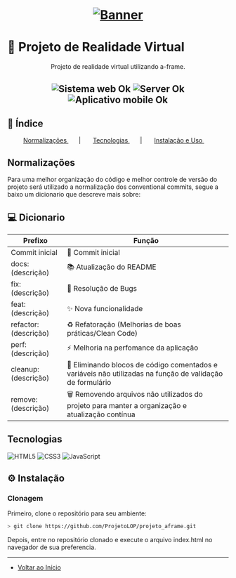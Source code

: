 <h1 align="center">
    <a href="https://laravelcollective.com/tools/banner">
        <img alt="Banner" title="#Banner" style="object-fit: cover;" src="./public/images/PrintScreen.png"  />
    </a>
</h1>

# 📝 Projeto de Realidade Virtual

<p align="center"> Projeto de realidade virtual utilizando a-frame. </p>

<h2 align="center">
  <img src="https://img.shields.io/badge/web%3F-ok-blue?style=for-the-badge" alt="Sistema web Ok" />
  <img src="https://img.shields.io/badge/server%3F-ok-blue?style=for-the-badge" alt="Server Ok" />
  <img src="https://img.shields.io/badge/Mobile-OK-blue?style=for-the-badge" alt="Aplicativo mobile Ok" />
</h2>

## 📌 Índice
<p align="center">         
  <a href="#normalizações"> Normalizações </a> &nbsp; &nbsp; &nbsp; | &nbsp; &nbsp; &nbsp;  
  <a href="#tecnologias">Tecnologias </a> &nbsp; &nbsp; &nbsp; | &nbsp; &nbsp; &nbsp;        
  <a href="#instalação"> Instalação e Uso </a> &nbsp; &nbsp; &nbsp;
</p>          

## Normalizações         

Para uma melhor organização do código e melhor controle de versão do projeto será utilizado a normalização dos conventional commits, segue a baixo um dicionario que descreve mais sobre:

## 💻 Dicionario

<table>
  <thead>
    <tr>
      <th>Prefixo</th>
      <th>Função</th>
    </tr>
  </thead>
 <tbody>
    <tr>
      <td>
        Commit inicial
      </td>
      <td>🎉 Commit inicial</td>
    </tr>
    <tr>
      <td>
        docs: (descrição)
      </td>
      <td>📚 Atualização do README</td>
    </tr>
    <tr>
      <td>
        fix: (descrição)
      </td>
      <td>🐛 Resolução de Bugs</td>
    </tr>
    <tr>
      <td>
        feat: (descrição)
      </td>
      <td>✨ Nova funcionalidade</td>
    </tr>
    <tr>
      <td>
        refactor: (descrição)
      </td>
      <td>♻️ Refatoração (Melhorias de boas práticas/Clean Code) </td>
    </tr>
    <tr>
      <td>
        perf: (descrição)
      </td>
      <td>⚡ Melhoria na perfomance da aplicação</td>
    </tr>
    <tr>
      <td>
        cleanup: (descrição)
      </td>
      <td>🧹 Eliminando blocos de código comentados e variáveis não utilizadas na função de validação de formulário</td>
    </tr>
    <tr>
      <td>
        remove: (descrição)
      </td>
      <td>🗑️ Removendo arquivos não utilizados do projeto para manter a organização e atualização contínua</td>
    </tr>
  </tbody>
</table>

## Tecnologias                                

![HTML5](https://img.shields.io/badge/HTML5-E34F26?style=for-the-badge&logo=html5&logoColor=white)
![CSS3](https://img.shields.io/badge/CSS3-1572B6?style=for-the-badge&logo=css3&logoColor=white)
![JavaScript](https://img.shields.io/badge/javascript-%23323330.svg?style=for-the-badge&logo=javascript&logoColor=%23F7DF1E)

## ⚙ Instalação   

### Clonagem

Primeiro, clone o repositório para seu ambiente:

```bash
> git clone https://github.com/ProjetoLOP/projeto_aframe.git
```

Depois, entre no repositório clonado e execute o arquivo index.html no navegador de sua preferencia.

-------------          

- [Voltar ao Início](#index)